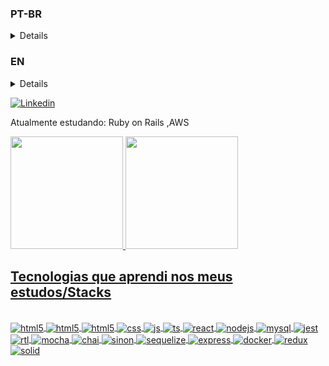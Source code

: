 ### PT-BR
<details>

# Bem-vindo ao meu perfil no GitHub!

Olá, sou o Klaus, um profissional da área de engenharia que decidiu buscar novos desafios e fazer uma transição de carreira para o mundo da tecnologia no ano de 2022. Esse processo tem sido incrível e apaixonante. A cada nova stack que aprendo, sinto que estou no caminho certo para o crescimento profissional e pessoal.

## Minha jornada até aqui

Ao longo dos anos, acumulei experiências valiosas na área de engenharia, mas meu interesse sempre esteve na tecnologia e nas soluções inovadoras que ela oferece. Em busca dessa paixão, decidi embarcar em uma jornada de aprendizado intensiva, que me levou a participar de bootcamps e cursos diversos os quais venho aprendendo demais.

## Compromisso e objetivos

Sou uma pessoa altamente comprometida e responsável, tenho me desafiado constantemente para me tornar uma referência técnica na área de tecnologia. Meu objetivo é contribuir significativamente para o desenvolvimento de projetos inovadores e impactantes.

## O que vem por aí

Estou sempre em busca de novos desafios e oportunidades de aprendizado. Pretendo expandir meu conhecimento em outras tecnologias como Next.js, Vue e Java, além de me aprofundar em tópicos como DevOps e Ciência de Dados.

Fique à vontade para explorar meus repositórios e projetos. Se você compartilha dos mesmos interesses ou gostaria de colaborar em algum projeto, ficarei feliz em receber sua mensagem!

</details>

### EN

<details>

# Welcome to my GitHub profile!
Olá, I'm Klaus, a professional from the engineering field who decided to seek new challenges and make a career transition to the world of technology in 2022. This journey has been incredible and thrilling. With each new stack I learn, I feel that I am on the right path for professional and personal growth.

## My journey so far
Over the years, I have accumulated valuable experiences in engineering, but my passion has always been in technology and the innovative solutions it offers. In pursuit of this passion, I embarked on an intensive learning journey, participating in various bootcamps and courses from which I have been learning a great deal.

## Commitment and goals
I am a highly committed and responsible individual, constantly challenging myself to become a technical reference in the field of technology. My goal is to make significant contributions to the development of innovative and impactful projects.

## What's coming next
I am always seeking new challenges and learning opportunities. My plans include expanding my knowledge in other technologies such as Next.js, Vue, and Java, as well as delving deeper into topics like DevOps and Data Science.

Feel free to explore my repositories and projects. If you share similar interests or would like to collaborate on any project, I would be happy to receive your message!

</details>


   [![Linkedin](https://img.shields.io/badge/LinkedIn-0077B5?style=for-the-badge&logo=linkedin&logoColor=white)](https://www.linkedin.com/in/klauslube/)
   
   Atualmente estudando:
      Ruby on Rails
      ,AWS
      
   <a href="https://github.com/klauslube">
    <img height="180em" src="https://github-readme-stats.vercel.app/api?username=klauslube&show_icons=true&count_private=true&theme=dark"/>
    <img height="180em" src="https://github-readme-stats.vercel.app/api/top-langs/?username=klauslube&layout=compact&langs_count=16&theme=dark"/>
</div>
 
## Tecnologias que aprendi nos meus estudos/Stacks

<div style="display: inline_block"><br/>
<div style="display: inline_block">

  <img align="center" alt="html5" src="https://img.shields.io/badge/ruby-%23CC342D.svg?style=for-the-badge&logo=ruby&logoColor=white" />
  <img align="center" alt="html5" src="https://img.shields.io/badge/rails-%23CC0000.svg?style=for-the-badge&logo=ruby-on-rails&logoColor=white" />
  <img align="center" alt="html5" src="https://img.shields.io/badge/HTML5-E34F26?style=for-the-badge&logo=html5&logoColor=white" />
  <img align="center" alt="css" src="https://img.shields.io/badge/CSS3-1572B6?style=for-the-badge&logo=css3&logoColor=white" />
  <img align="center" alt="js" src="https://img.shields.io/badge/JavaScript-F7DF1E?style=for-the-badge&logo=javascript&logoColor=black" />
  <img align="center" alt="ts" src="https://img.shields.io/badge/TypeScript-007ACC?style=for-the-badge&logo=typescript&logoColor=white" />
  <img align="center" alt="react" src="https://img.shields.io/badge/React-20232A?style=for-the-badge&logo=react&logoColor=61DAFB" />
  <img align="center" alt="nodejs" src="https://img.shields.io/badge/Node.js-43853D?style=for-the-badge&logo=node.js&logoColor=white" />
  <img align="center" alt="mysql" src="https://img.shields.io/badge/MySQL-00000F?style=for-the-badge&logo=mysql&logoColor=white" />
  <img align="center" alt="jest" src="https://img.shields.io/badge/Jest-323330?style=for-the-badge&logo=Jest&logoColor=red" />
  <img align="center" alt="rtl" src="https://img.shields.io/badge/testing%20library-323330?style=for-the-badge&logo=testing-library&logoColor=red" />
  <img align="center" alt="mocha" src="https://img.shields.io/badge/mocha.js-323330?style=for-the-badge&logo=mocha&logoColor=Brown" />
  <img align="center" alt="chai" src="https://img.shields.io/badge/chai.js-323330?style=for-the-badge&logo=chai&logoColor=red" />
  <img align="center" alt="sinon" src="https://img.shields.io/badge/sinon.js-323330?style=for-the-badge&logo=sinon" />
  <img align="center" alt="sequelize" src="https://img.shields.io/badge/Sequelize-52B0E7?style=for-the-badge&logo=Sequelize&logoColor=white" />
  <img align="center" alt="express" src="https://img.shields.io/badge/Express.js-404D59?style=for-the-badge" />
  <img align="center" alt="docker" src="https://img.shields.io/badge/docker-%230db7ed.svg?style=for-the-badge&logo=docker&logoColor=white" />
  <img align="center" alt="redux" src="https://img.shields.io/badge/redux-%23593d88.svg?style=for-the-badge&logo=redux&logoColor=white" />
  <img align="center" alt="solid" src="https://img.shields.io/badge/SolidJS-2c4f7c?style=for-the-badge&logo=solid&logoColor=c8c9cb" />
  
  
  

</div><br/>
